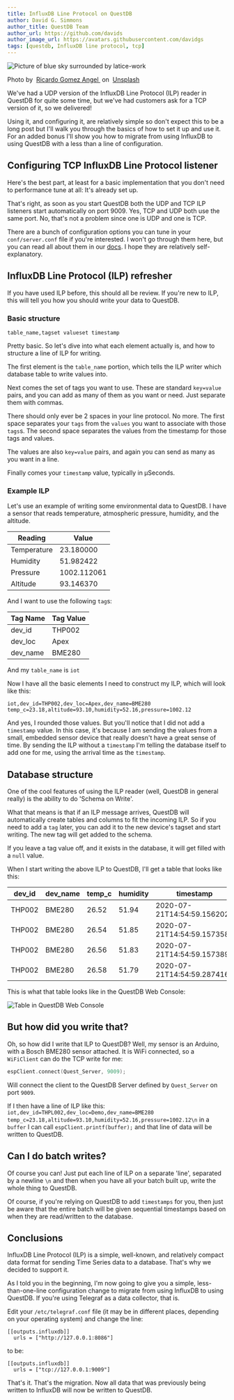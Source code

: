 ```yaml
---
title: InfluxDB Line Protocol on QuestDB
author: David G. Simmons
author_title: QuestDB Team
author_url: https://github.com/davids
author_image_url: https://avatars.githubusercontent.com/davidgs
tags: [questdb, InfluxDB line protocol, tcp]
---
```


<img
  alt="Picture of blue sky surrounded by latice-work"
  className="banner"
  src=" /img/blog/2020-07-22/banner.jpg"
/>

<div className="banner" style={{ fontSize: "14px", marginBottom: "1rem" }}>
  Photo by&nbsp;
  <a href="https://unsplash.com/@ripato?utm_source=unsplash&amp;utm_medium=referral&amp;utm_content=creditCopyText">
    Ricardo Gomez Angel
  </a>&nbsp;on&nbsp;
  <a href="https://unsplash.com/collections/1231819/influx?utm_source=unsplash&amp;utm_medium=referral&amp;utm_content=creditCopyText">
    Unsplash
  </a>
</div>

We've had a UDP version of the InfluxDB Line Protocol (ILP) reader in QuestDB
for quite some time, but we've had customers ask for a TCP version of it, so we
delivered!

Using it, and configuring it, are relatively simple so don't expect this to be a
long post but I'll walk you through the basics of how to set it up and use it.
For an added bonus I'll show you how to migrate from using InfluxDB to using
QuestDB with a less than a line of configuration.

<!--truncate -->

## Configuring TCP InfluxDB Line Protocol listener

Here's the best part, at least for a basic implementation that you don't need to
performance tune at all: It's already set up.

That's right, as soon as you start QuestDB both the UDP and TCP ILP listeners
start automatically on port 9009. Yes, TCP and UDP both use the same port. No,
that's not a problem since one is UDP and one is TCP.

There are a bunch of configuration options you can tune in your
`conf/server.conf` file if you're interested. I won't go through them here, but
you can read all about them in our [docs](/docs/api/influxdb-line-protocol). I
hope they are relatively self-explanatory.

## InfluxDB Line Protocol (ILP) refresher

If you have used ILP before, this should all be review. If you're new to ILP,
this will tell you how you should write your data to QuestDB.

### Basic structure

```script title="ILP syntax"
table_name,tagset valueset timestamp
```

Pretty basic. So let's dive into what each element actually is, and how to
structure a line of ILP for writing.

The first element is the `table_name` portion, which tells the ILP writer which
database table to write values into.

Next comes the set of tags you want to use. These are standard `key=value`
pairs, and you can add as many of them as you want or need. Just separate them
with commas.

There should only ever be 2 spaces in your line protocol. No more. The first
space separates your `tags` from the `values` you want to associate with those
`tags`s. The second space separates the values from the timestamp for those tags
and values.

The values are also `key=value` pairs, and again you can send as many as you
want in a line.

Finally comes your `timestamp` value, typically in µSeconds.

### Example ILP

Let's use an example of writing some environmental data to QuestDB. I have a
sensor that reads temperature, atmospheric pressure, humidity, and the altitude.

| Reading     | Value       |
| ----------- | ----------- |
| Temperature | 23.180000   |
| Humidity    | 51.982422   |
| Pressure    | 1002.112061 |
| Altitude    | 93.146370   |

And I want to use the following `tag`s:

| Tag Name | Tag Value |
| -------- | --------- |
| dev_id   | THP002    |
| dev_loc  | Apex      |
| dev_name | BME280    |

And my `table_name` is `iot`

Now I have all the basic elements I need to construct my ILP, which will look
like this:

`iot,dev_id=THP002,dev_loc=Apex,dev_name=BME280 temp_c=23.18,altitude=93.10,humidity=52.16,pressure=1002.12`

And yes, I rounded those values. But you'll notice that I did not add a
`timestamp` value. In this case, it's because I am sending the values from a
small, embedded sensor device that really doesn't have a great sense of time. By
sending the ILP without a `timestamp` I'm telling the database itself to add one
for me, using the arrival time as the `timestamp`.

## Database structure

One of the cool features of using the ILP reader (well, QuestDB in general
really) is the ability to do 'Schema on Write'.

What that means is that if an ILP message arrives, QuestDB will automatically
create tables and columns to fit the incoming ILP. So if you need to add a `tag`
later, you can add it to the new device's tagset and start writing. The new tag
will get added to the schema.

If you leave a tag value off, and it exists in the database, it will get filled
with a `null` value.

When I start writing the above ILP to QuestDB, I'll get a table that looks like
this:

| dev_id | dev_name | temp_c | humidity | timestamp                   | dev_loc | altitude | pressure |
| ------ | -------- | ------ | -------- | --------------------------- | ------- | -------- | -------- |
| THP002 | BME280   | 26.52  | 51.94    | 2020-07-21T14:54:59.156202Z | Apex    | 76.27    | 1004.12  |
| THP002 | BME280   | 26.54  | 51.85    | 2020-07-21T14:54:59.157358Z | Apex    | 75.97    | 1004.16  |
| THP002 | BME280   | 26.56  | 51.83    | 2020-07-21T14:54:59.157389Z | Apex    | 75.84    | 1004.17  |
| THP002 | BME280   | 26.58  | 51.79    | 2020-07-21T14:54:59.287416Z | Apex    | 75.93    | 1004.16  |

This is what that table looks like in the QuestDB Web Console:

![Table in QuestDB Web Console](/img/blog/2020-07-22/tableShot.png)

## But how did you write that?

Oh, so how did I write that ILP to QuestDB? Well, my sensor is an Arduino, with
a Bosch BME280 sensor attached. It is WiFi connected, so a `WiFiClient` can do
the TCP write for me:

```C title="WiFiClient Connect"
espClient.connect(Quest_Server, 9009);
```

Will connect the client to the QuestDB Server defined by `Quest_Server` on port
`9009`.

If I then have a line of ILP like this:
`iot,dev_id=THPL002,dev_loc=Demo,dev_name=BME280 temp_c=23.18,altitude=93.10,humidity=52.16,pressure=1002.12\n`
in a `buffer` I can call `espClient.printf(buffer);` and that line of data will
be written to QuestDB.

## Can I do batch writes?

Of course you can! Just put each line of ILP on a separate 'line', separated by
a newline `\n` and then when you have all your batch built up, write the whole
thing to QuestDB.

Of course, if you're relying on QuestDB to add `timestamps` for you, then just
be aware that the entire batch will be given sequential timestamps based on when
they are read/written to the database.

## Conclusions

InfluxDB Line Protocol (ILP) is a simple, well-known, and relatively compact
data format for sending Time Series data to a database. That's why we decided to
support it.

As I told you in the beginning, I'm now going to give you a simple,
less-than-one-line configuration change to migrate from using InfluxDB to using
QuestDB. If you're using Telegraf as a data collector, that is.

Edit your `/etc/telegraf.conf` file (it may be in different places, depending on
your operating system) and change the line:

```script
[[outputs.influxdb]]
  urls = ["http://127.0.0.1:8086"]
```

to be:

```script
[[outputs.influxdb]]
  urls = ["tcp://127.0.0.1:9009"]
```

That's it. That's the migration. Now all data that was previously being written
to InfluxDB will now be written to QuestDB.
